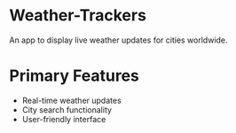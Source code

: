 # Weather-Trackers
An app to display live weather updates for cities worldwide.
# Primary Features
- Real-time weather updates
- City search functionality
- User-friendly interface
